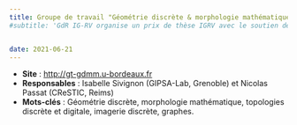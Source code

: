 ```yaml
---
title: Groupe de travail "Géométrie discrète & morphologie mathématique" (GT-GDMM)
#subtitle: 'GdR IG-RV organise un prix de thèse IGRV avec le soutien des associations AFIG, AFRV et EGFR. L’objectif de ce prix de thèse est de récompenser chaque année une excellente thèse issue de la communauté du GdR IG-RV.'


date: 2021-06-21
---
```


* **Site** : http://gt-gdmm.u-bordeaux.fr
* **Responsables** : Isabelle Sivignon (GIPSA-Lab, Grenoble) et Nicolas Passat (CReSTIC, Reims)
* **Mots-clés** : Géométrie discrète, morphologie mathématique, topologies discrète et digitale, imagerie discrète, graphes.
